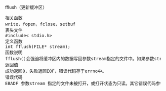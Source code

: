 fflush（更新缓冲区）
<pre>相关函数
write，fopen，fclose，setbuf
表头文件
#include< stdio.h>
定义函数
int fflush(FILE* stream);
函数说明
fflush()会强迫将缓冲区内的数据写回参数stream指定的文件中。如果参数stream为NULL，fflush()会将所有打开的文件数据更新。
返回值
成功返回0，失败返回EOF，错误代码存于errno中。
错误代码
EBADF 参数stream 指定的文件未被打开，或打开状态为只读。其它错误代码参考write（）。</pre>